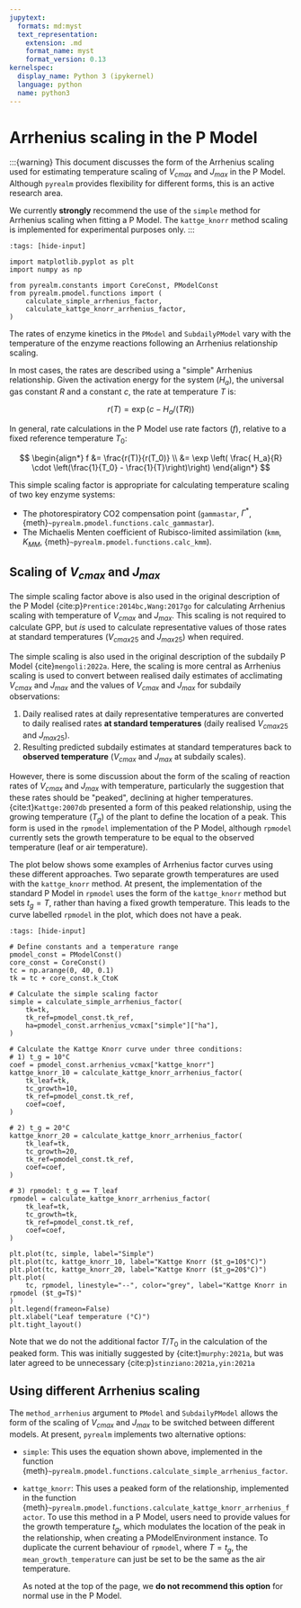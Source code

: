 ```yaml
---
jupytext:
  formats: md:myst
  text_representation:
    extension: .md
    format_name: myst
    format_version: 0.13
kernelspec:
  display_name: Python 3 (ipykernel)
  language: python
  name: python3
---
```


# Arrhenius scaling in the P Model

:::{warning}
This document discusses the form of the Arrhenius scaling used for estimating
temperature scaling of $V_{cmax}$ and $J_{max}$ in the P Model. Although `pyrealm`
provides flexibility for different forms, this is an active research area.

We currently **strongly** recommend the use of the `simple` method for Arrhenius scaling
when fitting a P Model. The `kattge_knorr` method scaling is implemented for
experimental purposes only.
:::

```{code-cell}
:tags: [hide-input]

import matplotlib.pyplot as plt
import numpy as np

from pyrealm.constants import CoreConst, PModelConst
from pyrealm.pmodel.functions import (
    calculate_simple_arrhenius_factor,
    calculate_kattge_knorr_arrhenius_factor,
)
```

The rates of enzyme kinetics in the `PModel` and `SubdailyPModel` vary with the
temperature of the enzyme reactions following an Arrhenius relationship scaling.

In most cases, the rates are described using a "simple" Arrhenius relationship. Given
the activation energy for the system ($H_a$), the universal gas constant $R$ and a
constant $c$, the rate at temperature $T$ is:

$$r(T) = \exp(c - H_a / (T R))$$

In general, rate calculations in the P Model use rate factors ($f$), relative to a fixed
reference temperature $T_0$:

$$
    \begin{align*}
        f &= \frac{r(T)}{r(T_0)} \\
          &= \exp \left( \frac{ H_a}{R} \cdot
                \left(\frac{1}{T_0} - \frac{1}{T}\right)\right)
    \end{align*}
$$

This simple scaling factor is appropriate for calculating temperature scaling of two key
enzyme systems:

* The photorespiratory CO2 compensation point (`gammastar`, $\Gamma^\ast$,
  {meth}`~pyrealm.pmodel.functions.calc_gammastar`).
* The Michaelis Menten coefficient of Rubisco-limited assimilation (`kmm`, $K_{MM}$,
  {meth}`~pyrealm.pmodel.functions.calc_kmm`).

## Scaling of $V_{cmax}$ and $J_{max}$

The simple scaling factor above is also used in the original description of the P Model
{cite:p}`Prentice:2014bc,Wang:2017go` for calculating Arrhenius scaling with temperature
of $V_{cmax}$ and $J_{max}$. This scaling is not required to calculate GPP, but *is*
used to calculate representative values of those rates at standard temperatures
($V_{cmax25}$ and $J_{max25}$) when required.

The simple scaling is also used in the original description of the subdaily P Model
{cite}`mengoli:2022a`. Here, the scaling is more central as Arrhenius scaling is used to
convert between realised daily estimates of acclimating $V_{cmax}$ and $J_{max}$ and the
values of $V_{cmax}$ and $J_{max}$ for subdaily observations:

1. Daily realised rates at daily representative temperatures are converted to daily
   realised rates **at standard temperatures** (daily realised $V_{cmax25}$ and
   $J_{max25}$).
2. Resulting predicted subdaily estimates at standard temperatures back to **observed
   temperature** ($V_{cmax}$ and $J_{max}$ at subdaily scales).

However, there is some discussion about the form of the scaling of reaction rates of
$V_{cmax}$ and $J_{max}$ with temperature, particularly the suggestion that these rates
should be "peaked", declining at higher temperatures. {cite:t}`Kattge:2007db` presented
a form of this peaked relationship, using the growing temperature ($T_g$) of the plant
to define the location of a peak. This form is used in the `rpmodel` implementation of
the P Model, although `rpmodel` currently sets the growth temperature to be equal to the
observed temperature (leaf or air temperature).

The plot below shows some examples of Arrhenius factor curves using these different
approaches. Two separate growth temperatures are used with the `kattge_knorr` method. At
present, the implementation of the standard P Model in `rpmodel` uses the form of the
`kattge_knorr` method but sets $t_g=T$, rather than having a fixed growth temperature.
This leads to the curve labelled `rpmodel` in the plot, which does not have a peak.

```{code-cell}
:tags: [hide-input]

# Define constants and a temperature range
pmodel_const = PModelConst()
core_const = CoreConst()
tc = np.arange(0, 40, 0.1)
tk = tc + core_const.k_CtoK

# Calculate the simple scaling factor
simple = calculate_simple_arrhenius_factor(
    tk=tk,
    tk_ref=pmodel_const.tk_ref,
    ha=pmodel_const.arrhenius_vcmax["simple"]["ha"],
)

# Calculate the Kattge Knorr curve under three conditions:
# 1) t_g = 10°C
coef = pmodel_const.arrhenius_vcmax["kattge_knorr"]
kattge_knorr_10 = calculate_kattge_knorr_arrhenius_factor(
    tk_leaf=tk,
    tc_growth=10,
    tk_ref=pmodel_const.tk_ref,
    coef=coef,
)

# 2) t_g = 20°C
kattge_knorr_20 = calculate_kattge_knorr_arrhenius_factor(
    tk_leaf=tk,
    tc_growth=20,
    tk_ref=pmodel_const.tk_ref,
    coef=coef,
)

# 3) rpmodel: t_g == T_leaf
rpmodel = calculate_kattge_knorr_arrhenius_factor(
    tk_leaf=tk,
    tc_growth=tk,
    tk_ref=pmodel_const.tk_ref,
    coef=coef,
)

plt.plot(tc, simple, label="Simple")
plt.plot(tc, kattge_knorr_10, label="Kattge Knorr ($t_g=10$°C)")
plt.plot(tc, kattge_knorr_20, label="Kattge Knorr ($t_g=20$°C)")
plt.plot(
    tc, rpmodel, linestyle="--", color="grey", label="Kattge Knorr in rpmodel ($t_g=T$)"
)
plt.legend(frameon=False)
plt.xlabel("Leaf temperature (°C)")
plt.tight_layout()
```

Note that we do not the additional factor $T/T_0$ in the calculation of the peaked form.
This was initially suggested by {cite:t}`murphy:2021a`, but was later agreed to be
unnecessary {cite:p}`stinziano:2021a,yin:2021a`

## Using different Arrhenius scaling

The `method_arrhenius` argument to `PModel` and `SubdailyPModel` allows the form of the
scaling of $V_{cmax}$ and $J_{max}$ to be switched between different models. At present,
`pyrealm` implements two alternative options:

* `simple`: This uses the equation shown above, implemented in the function
  {meth}`~pyrealm.pmodel.functions.calculate_simple_arrhenius_factor`.
* `kattge_knorr`: This uses a peaked form of the relationship, implemented in the
  function {meth}`~pyrealm.pmodel.functions.calculate_kattge_knorr_arrhenius_factor`. To
  use this method in a P Model, users need to provide values for the growth temperature
  $t_g$, which modulates the location of the peak in the relationship, when creating a
  PModelEnvironment instance. To duplicate the current behaviour of `rpmodel`, where
  $T=t_g$, the `mean_growth_temperature` can just be set to be the same as the
  air temperature.

  As noted at the top of the page, we **do not recommend this option** for normal use in
  the P Model.

